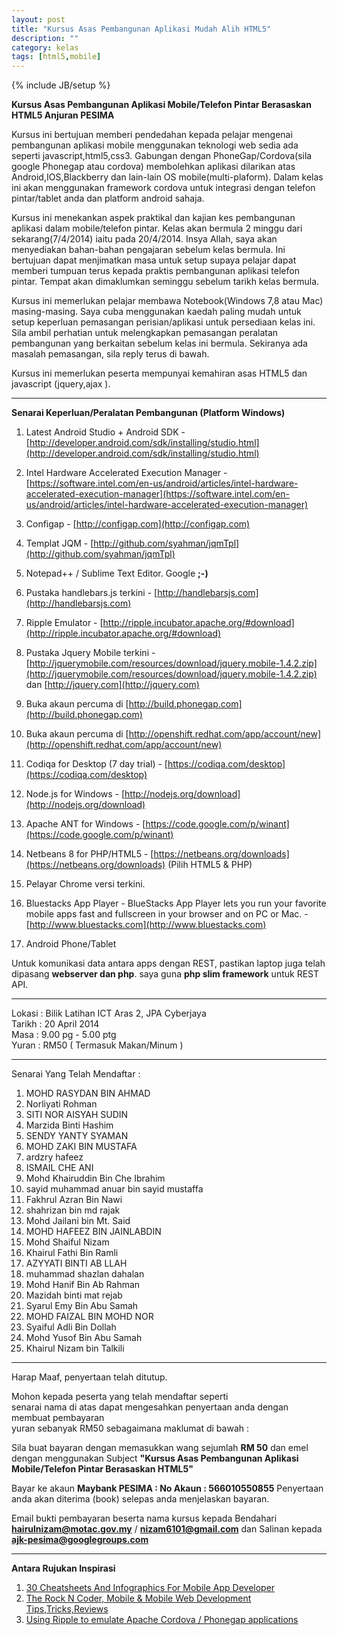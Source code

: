 ```yaml
---
layout: post
title: "Kursus Asas Pembangunan Aplikasi Mudah Alih HTML5"
description: ""
category: kelas
tags: [html5,mobile]
---
```

{% include JB/setup %}

**Kursus Asas Pembangunan Aplikasi Mobile/Telefon Pintar Berasaskan HTML5 Anjuran PESIMA**

Kursus ini bertujuan memberi pendedahan kepada pelajar mengenai pembangunan aplikasi mobile menggunakan teknologi web sedia ada seperti javascript,html5,css3. Gabungan dengan PhoneGap/Cordova(sila google Phonegap atau cordova) membolehkan aplikasi dilarikan atas Android,IOS,Blackberry dan lain-lain OS mobile(multi-plaform). Dalam kelas ini akan menggunakan framework cordova untuk integrasi dengan telefon pintar/tablet anda dan platform android sahaja.

<!-- more -->

Kursus ini menekankan aspek praktikal dan kajian kes pembangunan aplikasi dalam mobile/telefon pintar. Kelas akan bermula 2 minggu dari sekarang(7/4/2014) iaitu pada 20/4/2014. Insya Allah, saya akan menyediakan bahan-bahan pengajaran sebelum kelas bermula. Ini bertujuan dapat menjimatkan masa untuk setup supaya pelajar dapat memberi tumpuan terus kepada praktis pembangunan aplikasi telefon pintar. Tempat akan dimaklumkan seminggu sebelum tarikh kelas bermula.

Kursus ini memerlukan pelajar membawa Notebook(Windows 7,8 atau Mac) masing-masing. Saya cuba menggunakan kaedah paling mudah untuk setup keperluan pemasangan perisian/aplikasi untuk persediaan kelas ini. Sila ambil perhatian untuk melengkapkan pemasangan peralatan pembangunan yang berkaitan sebelum kelas ini bermula. Sekiranya ada masalah pemasangan, sila reply terus di bawah. 

Kursus ini memerlukan peserta mempunyai kemahiran asas HTML5 dan javascript (jquery,ajax ). 

---

**Senarai Keperluan/Peralatan Pembangunan (Platform Windows)**

1. Latest Android Studio + Android SDK - [http://developer.android.com/sdk/installing/studio.html](http://developer.android.com/sdk/installing/studio.html)
2. Intel Hardware Accelerated Execution Manager - [https://software.intel.com/en-us/android/articles/intel-hardware-accelerated-execution-manager](https://software.intel.com/en-us/android/articles/intel-hardware-accelerated-execution-manager)
3. Configap - [http://configap.com](http://configap.com)
4. Templat JQM - [http://github.com/syahman/jqmTpl](http://github.com/syahman/jqmTpl)
5. Notepad++ / Sublime Text Editor. Google **;-)**
6. Pustaka handlebars.js terkini - [http://handlebarsjs.com](http://handlebarsjs.com)
7. Ripple Emulator - [http://ripple.incubator.apache.org/#download](http://ripple.incubator.apache.org/#download)
8. Pustaka Jquery Mobile terkini - [http://jquerymobile.com/resources/download/jquery.mobile-1.4.2.zip](http://jquerymobile.com/resources/download/jquery.mobile-1.4.2.zip) dan [http://jquery.com](http://jquery.com)
9. Buka akaun percuma di [http://build.phonegap.com](http://build.phonegap.com)
10. Buka akaun percuma di [http://openshift.redhat.com/app/account/new](http://openshift.redhat.com/app/account/new)
11. Codiqa for Desktop (7 day trial) - [https://codiqa.com/desktop](https://codiqa.com/desktop)
12. Node.js for Windows - [http://nodejs.org/download](http://nodejs.org/download)
13. Apache ANT for Windows - [https://code.google.com/p/winant](https://code.google.com/p/winant)
14. Netbeans 8 for PHP/HTML5 - [https://netbeans.org/downloads](https://netbeans.org/downloads) (Pilih HTML5 & PHP)
15. Pelayar Chrome versi terkini.  
16. Bluestacks App Player - BlueStacks App Player lets you run your favorite  
    mobile apps fast and fullscreen in your browser and on PC or Mac. - [http://www.bluestacks.com](http://www.bluestacks.com)

17. Android Phone/Tablet

Untuk komunikasi data antara apps dengan REST, pastikan laptop juga telah dipasang **webserver dan php**. saya guna **php slim framework** untuk REST API.


---

Lokasi : Bilik Latihan ICT Aras 2, JPA Cyberjaya  
Tarikh : 20 April 2014   
Masa   : 9.00 pg - 5.00 ptg   
Yuran  : RM50 ( Termasuk Makan/Minum )  

---

Senarai Yang Telah Mendaftar : 

1. MOHD RASYDAN BIN AHMAD
2. Norliyati Rohman
3. SITI NOR AISYAH SUDIN
4. Marzida Binti Hashim
5. SENDY YANTY SYAMAN
6. MOHD ZAKI BIN MUSTAFA
7. ardzry hafeez
8. ISMAIL CHE ANI
9. Mohd Khairuddin Bin Che Ibrahim
10. sayid muhammad anuar bin sayid mustaffa
11. Fakhrul Azran Bin Nawi
12. shahrizan bin md rajak
13. Mohd Jailani bin Mt. Said
14. MOHD HAFEEZ BIN JAINLABDIN
15. Mohd Shaiful Nizam
16. Khairul Fathi Bin Ramli
17. AZYYATI BINTI AB LLAH
18. muhammad shazlan dahalan
19. Mohd Hanif Bin Ab Rahman
20. Mazidah binti mat rejab
21. Syarul Emy Bin Abu Samah
22. MOHD FAIZAL BIN MOHD NOR
23. Syaiful Adli Bin Dollah
24. Mohd Yusof Bin Abu Samah
25. Khairul Nizam bin Talkili





---




Harap Maaf, penyertaan telah ditutup.  

Mohon kepada peserta yang telah mendaftar seperti  
senarai nama di atas dapat mengesahkan penyertaan anda dengan membuat pembayaran  
yuran sebanyak RM50 sebagaimana maklumat di bawah : 

Sila buat bayaran dengan memasukkan wang sejumlah **RM 50** dan emel dengan menggunakan Subject **"Kursus Asas Pembangunan Aplikasi Mobile/Telefon Pintar Berasaskan HTML5"**  


Bayar ke akaun **Maybank PESIMA : No Akaun : 566010550855** Penyertaan anda akan diterima (book) selepas anda menjelaskan bayaran.  

Email bukti pembayaran beserta nama kursus kepada Bendahari **hairulnizam@motac.gov.my** / **nizam6101@gmail.com** dan Salinan kepada **ajk-pesima@googlegroups.com**


<!--
<iframe src="https://docs.google.com/forms/d/17LvjvBfjrWLXKuRHhFouvI0tIRjZjdh-Qutc9f0MXSs/viewform?embedded=true" width="760" height="520" frameborder="0" marginheight="0" marginwidth="0">Loading...</iframe>-->


---

**Antara Rujukan Inspirasi**

1. [30 Cheatsheets And Infographics For Mobile App Developer](http://www.hongkiat.com/blog/cheatsheet-app-developers-designers/)  
2. [The Rock N Coder, Mobile & Mobile Web Development Tips,Tricks,Reviews](http://therockncoder.blogspot.com)  
3. [Using Ripple to emulate Apache Cordova / Phonegap applications](http://codingsquare.blogspot.com/2014/01/using-ripple-to-emulate-apache-cordova.html)


